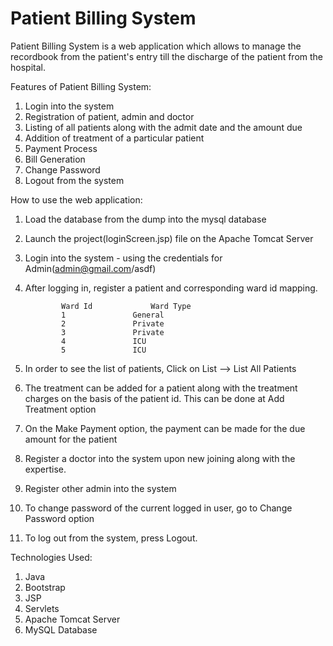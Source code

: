 # Patient Billing System

Patient Billing System is a web application which allows to manage the recordbook from the patient's entry till the discharge of the patient from the hospital.

Features of Patient Billing System:
1.	Login into the system
2.	Registration of patient, admin and doctor
3.  Listing of all patients along with the admit date and the amount due
4.	Addition of treatment of a particular patient
5.	Payment Process
6.	Bill Generation
7.	Change Password
8.	Logout from the system

How to use the web application:
1.	Load the database from the dump into the mysql database
2.	Launch the project(loginScreen.jsp) file on the Apache Tomcat Server
3.	Login into the system - using the credentials for Admin(admin@gmail.com/asdf)
4.	After logging in, register a patient and corresponding ward id mapping.

				Ward Id				Ward Type
				1				General
				2				Private
				3				Private
				4				ICU
				5				ICU
5.	In order to see the list of patients, Click on List --> List All Patients
6.	The treatment can be added for a patient along with the treatment charges on the basis of the patient id. This can be done at Add Treatment option
7.	On the Make Payment option, the payment can be made for the due amount for the patient
8.	Register a doctor into the system upon new joining along with the expertise.
9.	Register other admin into the system
10.	To change password of the current logged in user, go to Change Password option
11.	To log out from the system, press Logout.
	
Technologies Used:
1.	Java
2.	Bootstrap
3.	JSP
4.	Servlets
5.	Apache Tomcat Server
6.	MySQL Database
